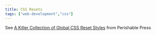 ```yaml
---
title: CSS Resets
tags: ["web-development","css"]
---
```


See [A Killer Collection of Global CSS Reset Styles](https://perishablepress.com/a-killer-collection-of-global-css-reset-styles/) from Perishable Press